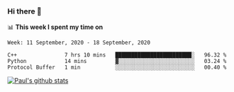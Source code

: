 ### Hi there 👋

📊 **This week I spent my time on**
<!--START_SECTION:waka-->
```text
Week: 11 September, 2020 - 18 September, 2020

C++               7 hrs 10 mins   ████████████████████████░   96.32 % 
Python            14 mins         ▓░░░░░░░░░░░░░░░░░░░░░░░░   03.24 % 
Protocol Buffer   1 min           ░░░░░░░░░░░░░░░░░░░░░░░░░   00.40 % 
```
<!--END_SECTION:waka-->


[![Paul's github stats](https://github-readme-stats.vercel.app/api?username=mickeyouyou&theme=dracula&show_icons=true)](https://github.com/anuraghazra/github-readme-stats)
